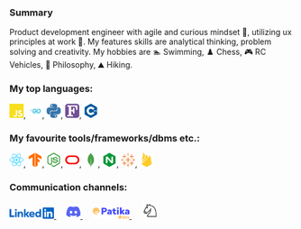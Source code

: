 ### Summary

Product development engineer with agile and curious mindset 🧠, utilizing ux principles at work 🚀. My features skills are analytical thinking, problem solving and creativity. My hobbies are 🏊 Swimming,
♟️ Chess,
🎮 RC Vehicles,
💭 Philosophy,
⛰️ Hiking.

### My top languages:

<img height="25" width="25" src="assets/icons/javascript.svg" />,
<img height="25" width="25" src="assets/icons/go.svg" />,
<img height="25" width="25" src="assets/icons/python.svg" />,
<img height="25" width="25" src="assets/icons/fortran.svg" />,
<img height="25" width="25" src="assets/icons/cplusplus.svg" />

### My favourite tools/frameworks/dbms etc.:

<img height="25" width="25" src="assets/icons/react.svg" />,
<img height="25" width="25" src="assets/icons/tensorflow.svg" />,
<img height="25" width="25" src="assets/icons/nodedotjs.svg" />,
<img height="25" width="25" src="assets/icons/oracle.svg" />,
<img height="25" width="25" src="assets/icons/mongodb.svg" />,
<img height="25" width="25" src="assets/icons/nginx.svg" />,
<img height="25" width="25" src="assets/icons/tableau.svg" />,
<img height="25" width="25" src="assets/icons/firebase.svg" />

### Communication channels:

<a href="https://www.linkedin.com/in/dorukolcmener/" target="_blank">
    <img src="assets/icons/linkedin.png" height=20 />
</a> &emsp;
<a href="https://discord.com/users/772126247685718036" target="_blank">
    <img src="assets/icons/discord.svg" height=25/>
</a> &emsp;
<a href="https://app.patika.dev/kaolin" target="_blank">
    <img src="assets/icons/patika.svg" height=20/>
</a> &emsp;
<a href="https://lichess.org/@/dorukovic" target="_blank">
    <img src="assets/icons/lichess.svg" height=30 />
</a>

<!--
### Scan to connect:

<img height="250" width="250" src="assets/profileQR.jpg" />


**dorukolcmener/dorukolcmener** is a ✨ _special_ ✨ repository because its `README.md` (this file) appears on your GitHub profile.

Here are some ideas to get you started:

- 🔭 I’m currently working on ...
- 🌱 I’m currently learning ...
- 👯 I’m looking to collaborate on ...
- 🤔 I’m looking for help with ...
- 💬 Ask me about ...
- 📫 How to reach me: ...
- 😄 Pronouns: ...
- ⚡ Fun fact: ...
-->
